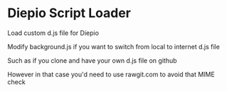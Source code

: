 # Diepio Script Loader
Load custom d.js file for Diepio

Modify background.js if you want to switch from local to internet d.js file

Such as if you clone and have your own d.js file on github

However in that case you'd need to use rawgit.com to avoid that MIME check
